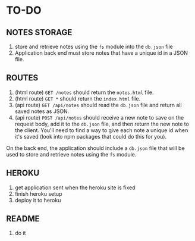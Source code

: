 # TO-DO

## NOTES STORAGE
1. store and retrieve notes using the `fs` module into the `db.json` file
2. Application back end must store notes that have a unique id in a JSON file.

## ROUTES
1. (html route) `GET /notes` should return the `notes.html` file.
2. (html route) `GET *` should return the `index.html` file.
3. (api route) `GET /api/notes` should read the `db.json` file and return all saved notes as JSON.
4. (api route) `POST /api/notes` should receive a new note to save on the request body, add it to the `db.json` file, and then return the new note to the client. You'll need to find a way to give each note a unique id when it's saved (look into npm packages that could do this for you).

On the back end, the application should include a `db.json` file that will be used to store and retrieve notes using the `fs` module.


## HEROKU
1. get application sent when the heroku site is fixed
2. finish heroku setup
3. deploy it to heroku

## README
1. do it